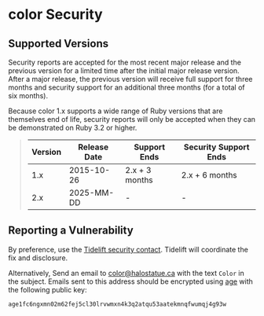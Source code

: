 # color Security

## Supported Versions

Security reports are accepted for the most recent major release and the previous
version for a limited time after the initial major release version. After a
major release, the previous version will receive full support for three months
and security support for an additional three months (for a total of six months).

Because color 1.x supports a wide range of Ruby versions that are themselves end
of life, security reports will only be accepted when they can be demonstrated on
Ruby 3.2 or higher.

> | Version | Release Date | Support Ends   | Security Support Ends |
> | ------- | ------------ | -------------- | --------------------- |
> | 1.x     | 2015-10-26   | 2.x + 3 months | 2.x + 6 months        |
> | 2.x     | 2025-MM-DD   | -              | -                     |

## Reporting a Vulnerability

By preference, use the [Tidelift security contact][tidelift]. Tidelift will
coordinate the fix and disclosure.

Alternatively, Send an email to [color@halostatue.ca][email] with the text
`Color` in the subject. Emails sent to this address should be encrypted using
[age][age] with the following public key:

```
age1fc6ngxmn02m62fej5cl30lrvwmxn4k3q2atqu53aatekmnqfwumqj4g93w
```

[tidelift]: https://tidelift.com/security
[email]: mailto:color@halostatue.ca
[age]: https://github.com/FiloSottile/age
